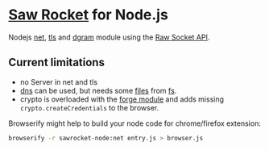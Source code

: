 # [Saw Rocket](https://github.com/astro/sawrocket) for Node.js


Nodejs [net](http://nodejs.org/api/net.html), [tls](http://nodejs.org/api/tls.html) and [dgram](http://nodejs.org/api/dgram.html) module using the [Raw Socket API](http://www.w3.org/TR/raw-sockets).

## Current limitations

 * no Server in net and tls
 * [dns](https://github.com/tjfontaine/node-dns) can be used, but needs some [files](https://github.com/dodo/sawrocket-xmpp/blob/master/initrd.js) from [fs](https://github.com/juliangruber/level-fs-browser).
 * crypto is overloaded with the [forge module](https://github.com/digitalbazaar/forge) and adds missing `crypto.createCredentials` to the browser.


Browserify might help to build your node code for chrome/firefox extension:
```bash
browserify -r sawrocket-node:net entry.js > browser.js
```